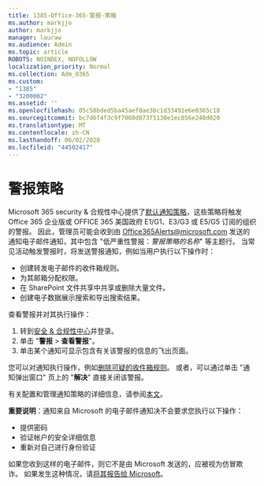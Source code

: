 ```yaml
---
title: 1385-Office-365-警报-策略
ms.author: markjjo
author: markjjo
manager: lauraw
ms.audience: Admin
ms.topic: article
ROBOTS: NOINDEX, NOFOLLOW
localization_priority: Normal
ms.collection: Adm_O365
ms.custom:
- "1385"
- "3200002"
ms.assetid: ''
ms.openlocfilehash: 05c58bded5ba45aef8ae3bc1d33491e6e0365c18
ms.sourcegitcommit: bc7d6f4f3c9f7060d073f5130e1ec856e248d020
ms.translationtype: MT
ms.contentlocale: zh-CN
ms.lasthandoff: 06/02/2020
ms.locfileid: "44502417"
---
```

# <a name="alert-policies"></a>警报策略

Microsoft 365 security & 合规性中心提供了[默认通知策略](https://docs.microsoft.com/microsoft-365/compliance/alert-policies#default-alert-policies)，这些策略将触发 Office 365 企业版或 OFFICE 365 美国政府 E1/G1、E3/G3 或 E5/G5 订阅的组织的警报。 因此，管理员可能会收到由 Office365Alerts@microsoft.com 发送的通知电子邮件通知，其中包含 "低严重性警报：*警报策略的名称*" 等主题行。 当常见活动触发警报时，将发送警报通知，例如当用户执行以下操作时：

- 创建转发电子邮件的收件箱规则。
- 为其邮箱分配权限。
- 在 SharePoint 文件共享中共享或删除大量文件。
- 创建电子数据展示搜索和导出搜索结果。

查看警报并对其执行操作：

1. 转到[安全 & 合规性中心](https://protection.office.com)并登录。
2. 单击 "**警报**  >  **查看警报**"。
3. 单击某个通知可显示包含有关该警报的信息的飞出页面。

您可以对通知执行操作，例如[删除可疑的收件箱规则](https://docs.microsoft.com/microsoft-365/security/office-365-security/responding-to-a-compromised-email-account)。 或者，可以通过单击 "通知弹出窗口" 页上的 "**解决**" 直接关闭该警报。

有关配置和管理通知策略的详细信息，请参阅[本文](https://docs.microsoft.com/microsoft-365/compliance/alert-policies)。

**重要说明**：通知来自 Microsoft 的电子邮件通知决不会要求您执行以下操作：

- 提供密码
- 验证帐户的安全详细信息
- 重新对自己进行身份验证

如果您收到这样的电子邮件，则它不是由 Microsoft 发送的，应被视为仿冒欺诈。 如果发生这种情况，请[将其报告给 Microsoft](https://docs.microsoft.com/microsoft-365/security/office-365-security/report-junk-email-and-phishing-scams-in-outlook-on-the-web-eop)。